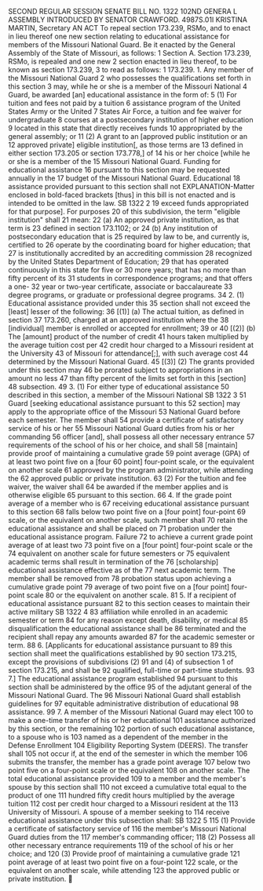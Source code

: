 SECOND REGULAR SESSION
SENATE BILL NO. 1322
102ND GENERA L ASSEMBLY
INTRODUCED BY SENATOR CRAWFORD.
4987S.01I KRISTINA MARTIN, Secretary
AN ACT
To repeal section 173.239, RSMo, and to enact in lieu thereof one new section relating to
educational assistance for members of the Missouri National Guard.
Be it enacted by the General Assembly of the State of Missouri, as follows:
1 Section A. Section 173.239, RSMo, is repealed and one new
2 section enacted in lieu thereof, to be known as section 173.239,
3 to read as follows:
1 173.239. 1. Any member of the Missouri National Guard
2 who possesses the qualifications set forth in this section
3 may, while he or she is a member of the Missouri National
4 Guard, be awarded [an] educational assistance in the form of:
5 (1) For tuition and fees not paid by a tuition
6 assistance program of the United States Army or the United
7 States Air Force, a tuition and fee waiver for undergraduate
8 courses at a postsecondary institution of higher education
9 located in this state that directly receives funds
10 appropriated by the general assembly; or
11 (2) A grant to an [approved public institution or an
12 approved private] eligible institution[, as those terms are
13 defined in either section 173.205 or section 173.778,] of
14 his or her choice [while he or she is a member of the
15 Missouri National Guard. Funding for educational assistance
16 pursuant to this section may be requested annually in the
17 budget of the Missouri National Guard. Educational
18 assistance provided pursuant to this section shall not
EXPLANATION-Matter enclosed in bold-faced brackets [thus] in this bill is not enacted
and is intended to be omitted in the law.
SB 1322 2
19 exceed funds appropriated for that purpose]. For purposes
20 of this subdivision, the term "eligible institution" shall
21 mean:
22 (a) An approved private institution, as that term is
23 defined in section 173.1102; or
24 (b) Any institution of postsecondary education that is
25 required by law to be, and currently is, certified to
26 operate by the coordinating board for higher education; that
27 is institutionally accredited by an accrediting commission
28 recognized by the United States Department of Education;
29 that has operated continuously in this state for five or
30 more years; that has no more than fifty percent of its
31 students in correspondence programs; and that offers a one-
32 year or two-year certificate, associate or baccalaureate
33 degree programs, or graduate or professional degree programs.
34 2. (1) Educational assistance provided under this
35 section shall not exceed the [least] lesser of the following:
36 [(1)] (a) The actual tuition, as defined in section
37 173.260, charged at an approved institution where the
38 [individual] member is enrolled or accepted for enrollment;
39 or
40 [(2)] (b) The [amount] product of the number of credit
41 hours taken multiplied by the average tuition cost per
42 credit hour charged to a Missouri resident at the University
43 of Missouri for attendance[;], with such average cost
44 determined by the Missouri National Guard.
45 [(3)] (2) The grants provided under this section may
46 be prorated subject to appropriations in an amount no less
47 than fifty percent of the limits set forth in this [section]
48 subsection.
49 3. (1) For either type of educational assistance
50 described in this section, a member of the Missouri National
SB 1322 3
51 Guard [seeking educational assistance pursuant to this
52 section] may apply to the appropriate office of the Missouri
53 National Guard before each semester. The member shall
54 provide a certificate of satisfactory service of his or her
55 Missouri National Guard duties from his or her commanding
56 officer [and], shall possess all other necessary entrance
57 requirements of the school of his or her choice, and shall
58 [maintain] provide proof of maintaining a cumulative grade
59 point average (GPA) of at least two point five on a [four
60 point] four-point scale, or the equivalent on another scale
61 approved by the program administrator, while attending the
62 approved public or private institution.
63 (2) For the tuition and fee waiver, the waiver shall
64 be awarded if the member applies and is otherwise eligible
65 pursuant to this section.
66 4. If the grade point average of a member who is
67 receiving educational assistance pursuant to this section
68 falls below two point five on a [four point] four-point
69 scale, or the equivalent on another scale, such member shall
70 retain the educational assistance and shall be placed on
71 probation under the educational assistance program. Failure
72 to achieve a current grade point average of at least two
73 point five on a [four point] four-point scale or the
74 equivalent on another scale for future semesters or
75 equivalent academic terms shall result in termination of the
76 [scholarship] educational assistance effective as of the
77 next academic term. The member shall be removed from
78 probation status upon achieving a cumulative grade point
79 average of two point five on a [four point] four-point scale
80 or the equivalent on another scale.
81 5. If a recipient of educational assistance pursuant
82 to this section ceases to maintain their active military
SB 1322 4
83 affiliation while enrolled in an academic semester or term
84 for any reason except death, disability, or medical
85 disqualification the educational assistance shall be
86 terminated and the recipient shall repay any amounts awarded
87 for the academic semester or term.
88 6. [Applicants for educational assistance pursuant to
89 this section shall meet the qualifications established by
90 section 173.215, except the provisions of subdivisions (2)
91 and (4) of subsection 1 of section 173.215, and shall be
92 qualified, full-time or part-time students.
93 7.] The educational assistance program established
94 pursuant to this section shall be administered by the office
95 of the adjutant general of the Missouri National Guard. The
96 Missouri National Guard shall establish guidelines for
97 equitable administrative distribution of educational
98 assistance.
99 7. A member of the Missouri National Guard may elect
100 to make a one-time transfer of his or her educational
101 assistance authorized by this section, or the remaining
102 portion of such educational assistance, to a spouse who is
103 named as a dependent of the member in the Defense Enrollment
104 Eligibility Reporting System (DEERS). The transfer shall
105 not occur if, at the end of the semester in which the member
106 submits the transfer, the member has a grade point average
107 below two point five on a four-point scale or the equivalent
108 on another scale. The total educational assistance provided
109 to a member and the member's spouse by this section shall
110 not exceed a cumulative total equal to the product of one
111 hundred fifty credit hours multiplied by the average tuition
112 cost per credit hour charged to a Missouri resident at the
113 University of Missouri. A spouse of a member seeking to
114 receive educational assistance under this subsection shall:
SB 1322 5
115 (1) Provide a certificate of satisfactory service of
116 the member's Missouri National Guard duties from the
117 member's commanding officer;
118 (2) Possess all other necessary entrance requirements
119 of the school of his or her choice; and
120 (3) Provide proof of maintaining a cumulative grade
121 point average of at least two point five on a four-point
122 scale, or the equivalent on another scale, while attending
123 the approved public or private institution.
